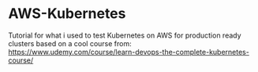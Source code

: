# AWS-Kubernetes


Tutorial for what i used to test Kubernetes on AWS for production ready clusters based on a cool course from: https://www.udemy.com/course/learn-devops-the-complete-kubernetes-course/
